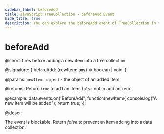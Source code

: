 ```yaml
---
sidebar_label: beforeAdd
title: JavaScript TreeCollection - beforeAdd Event 
hide_title: true
description: You can explore the beforeAdd event of TreeCollection in the documentation of the DHTMLX JavaScript UI library. Browse developer guides and API reference, try out code examples and live demos, and download a free 30-day evaluation version of DHTMLX Suite 7.
---
```

 
# beforeAdd

@short: fires before adding a new item into a tree collection

@signature: {'beforeAdd: (newItem: any) => boolean | void;'}

@params:
`newItem: object` - the object of an added item

@returns:
Return `true` to add an item, `false` not to add an item.

@example:
data.events.on("BeforeAdd", function(newItem){
	console.log("A new item will be added");
    return true;
});

@descr:

The event is blockable. Return *false* to prevent an item adding into a data collection.

[comment]: # (@relatedapi: tree_collection/api/afteradd_event.md)
